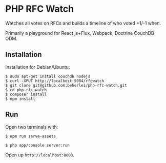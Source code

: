# PHP RFC Watch

Watches all votes on RFCs and builds a timeline of who voted +1/-1 when.

Primarily a playground for React.js+Flux, Webpack, Doctrine CouchDB ODM.

## Installation

Installation for Debian/Ubuntu:

    $ sudo apt-get install couchdb nodejs
    $ curl -XPUT http://localhost:5984/rfcwatch
    $ git clone git@github.com:beberlei/php-rfc-watch.git
    $ cd php-rfc-watch
    $ composer install
    $ npm install

## Run

Open two terminals with:

    $ npm run serve-assets

    $ php app/console server:run

Open up `http://localhost:8000`.

